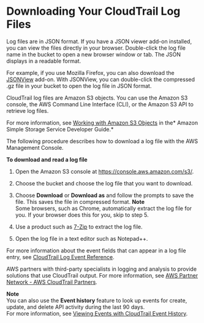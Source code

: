 # Downloading Your CloudTrail Log Files<a name="cloudtrail-read-log-files"></a>

Log files are in JSON format\. If you have a JSON viewer add\-on installed, you can view the files directly in your browser\. Double\-click the log file name in the bucket to open a new browser window or tab\. The JSON displays in a readable format\. 

For example, if you use Mozilla Firefox, you can also download the [JSONView](https://addons.mozilla.org/en-us/firefox/addon/jsonview) add\-on\. With JSONView, you can double\-click the compressed \.gz file in your bucket to open the log file in JSON format\. 

CloudTrail log files are Amazon S3 objects\. You can use the Amazon S3 console, the AWS Command Line Interface \(CLI\), or the Amazon S3 API to retrieve log files\. 

For more information, see [Working with Amazon S3 Objects](https://docs.aws.amazon.com/AmazonS3/latest/dev/UsingObjects.html) in the* Amazon Simple Storage Service Developer Guide\.*

The following procedure describes how to download a log file with the AWS Management Console\.

**To download and read a log file**

1. Open the Amazon S3 console at [https://console\.aws\.amazon\.com/s3/](https://console.aws.amazon.com/s3/)\.

1. Choose the bucket and choose the log file that you want to download\.

1. Choose **Download** or **Download as** and follow the prompts to save the file\. This saves the file in compressed format\.
**Note**  
Some browsers, such as Chrome, automatically extract the log file for you\. If your browser does this for you, skip to step 5\.

1. Use a product such as [7\-Zip](http://www.7-zip.org) to extract the log file\.

1. Open the log file in a text editor such as Notepad\+\+\.

For more information about the event fields that can appear in a log file entry, see [CloudTrail Log Event Reference](cloudtrail-event-reference.md)\. 

AWS partners with third\-party specialists in logging and analysis to provide solutions that use CloudTrail output\. For more information, see [AWS Partner Network \- AWS CloudTrail Partners](https://aws.amazon.com/cloudtrail/partners)\. 

**Note**  
You can also use the **Event history** feature to look up events for create, update, and delete API activity during the last 90 days\.  
For more information, see [Viewing Events with CloudTrail Event History](view-cloudtrail-events.md)\.